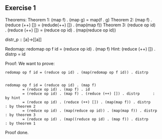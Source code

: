 ## Exercise 1

Theorems:
Theorem 1: 	(map f) . (map g) = map(f . g)
Theorem 2: 	(map f) . (reduce (++) []) = (redude(++) []) . (map(map f))
Theorem 3: 	(reduce op id) . (reduce (++) []) = (reduce op id) . (map(reduce op id))

distr_p :: [a]->[[a]]

Redomap: redomap op f id = (reduce op id) . (map f)
Hint: (reduce (++) []) . distrp = id

Proof: 
We want to prove:

	redomap op f id = (reduce op id) . (map(redomap op f id)) . distrp


	redomap op f id = (reduce op id) . (map f)
			= (reduce op id) . (map f) . id
			= (reduce op id) . (map f) . (reduce (++) []) . distrp  	: by hint
			= (reduce op id) . (reduce (++) []) . (map(map f)) . distrp  	: by theorem 2
			= (reduce op id) . (map(reduce op id)) . (map(map f)) . distrp  : by theorem 3
			= (reduce op id) . (map((reduce op id) . (map f)) . distrp  	: by theorem 1
Proof done.

